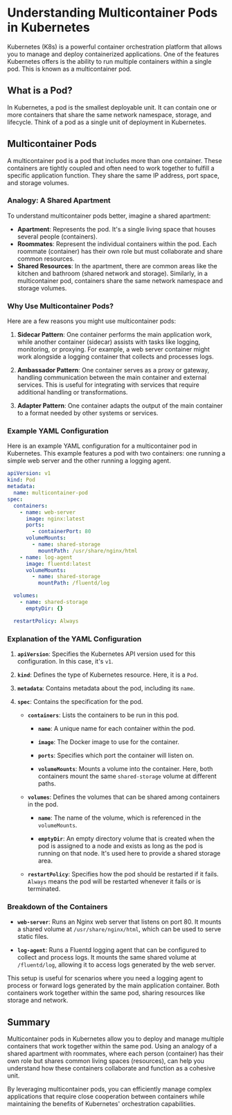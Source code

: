 # Understanding Multicontainer Pods in Kubernetes

Kubernetes (K8s) is a powerful container orchestration platform that allows you to manage and deploy containerized applications. One of the features Kubernetes offers is the ability to run multiple containers within a single pod. This is known as a multicontainer pod.

## What is a Pod?

In Kubernetes, a pod is the smallest deployable unit. It can contain one or more containers that share the same network namespace, storage, and lifecycle. Think of a pod as a single unit of deployment in Kubernetes.

## Multicontainer Pods

A multicontainer pod is a pod that includes more than one container. These containers are tightly coupled and often need to work together to fulfill a specific application function. They share the same IP address, port space, and storage volumes.

### Analogy: A Shared Apartment

To understand multicontainer pods better, imagine a shared apartment:

- **Apartment**: Represents the pod. It's a single living space that houses several people (containers).
- **Roommates**: Represent the individual containers within the pod. Each roommate (container) has their own role but must collaborate and share common resources.
- **Shared Resources**: In the apartment, there are common areas like the kitchen and bathroom (shared network and storage). Similarly, in a multicontainer pod, containers share the same network namespace and storage volumes.

### Why Use Multicontainer Pods?

Here are a few reasons you might use multicontainer pods:

1. **Sidecar Pattern**: One container performs the main application work, while another container (sidecar) assists with tasks like logging, monitoring, or proxying. For example, a web server container might work alongside a logging container that collects and processes logs.

2. **Ambassador Pattern**: One container serves as a proxy or gateway, handling communication between the main container and external services. This is useful for integrating with services that require additional handling or transformations.

3. **Adapter Pattern**: One container adapts the output of the main container to a format needed by other systems or services.

### Example YAML Configuration

Here is an example YAML configuration for a multicontainer pod in Kubernetes. This example features a pod with two containers: one running a simple web server and the other running a logging agent.

```yaml
apiVersion: v1
kind: Pod
metadata:
  name: multicontainer-pod
spec:
  containers:
    - name: web-server
      image: nginx:latest
      ports:
        - containerPort: 80
      volumeMounts:
        - name: shared-storage
          mountPath: /usr/share/nginx/html
    - name: log-agent
      image: fluentd:latest
      volumeMounts:
        - name: shared-storage
          mountPath: /fluentd/log

  volumes:
    - name: shared-storage
      emptyDir: {}

  restartPolicy: Always
```

### Explanation of the YAML Configuration

1. **`apiVersion`**: Specifies the Kubernetes API version used for this configuration. In this case, it's `v1`.

2. **`kind`**: Defines the type of Kubernetes resource. Here, it is a `Pod`.

3. **`metadata`**: Contains metadata about the pod, including its `name`.

4. **`spec`**: Contains the specification for the pod.

   - **`containers`**: Lists the containers to be run in this pod.
     
     - **`name`**: A unique name for each container within the pod.
     
     - **`image`**: The Docker image to use for the container.
     
     - **`ports`**: Specifies which port the container will listen on.
     
     - **`volumeMounts`**: Mounts a volume into the container. Here, both containers mount the same `shared-storage` volume at different paths.

   - **`volumes`**: Defines the volumes that can be shared among containers in the pod.

     - **`name`**: The name of the volume, which is referenced in the `volumeMounts`.

     - **`emptyDir`**: An empty directory volume that is created when the pod is assigned to a node and exists as long as the pod is running on that node. It's used here to provide a shared storage area.

   - **`restartPolicy`**: Specifies how the pod should be restarted if it fails. `Always` means the pod will be restarted whenever it fails or is terminated.

### Breakdown of the Containers

- **`web-server`**: Runs an Nginx web server that listens on port 80. It mounts a shared volume at `/usr/share/nginx/html`, which can be used to serve static files.

- **`log-agent`**: Runs a Fluentd logging agent that can be configured to collect and process logs. It mounts the same shared volume at `/fluentd/log`, allowing it to access logs generated by the web server.

This setup is useful for scenarios where you need a logging agent to process or forward logs generated by the main application container. Both containers work together within the same pod, sharing resources like storage and network.

## Summary

Multicontainer pods in Kubernetes allow you to deploy and manage multiple containers that work together within the same pod. Using an analogy of a shared apartment with roommates, where each person (container) has their own role but shares common living spaces (resources), can help you understand how these containers collaborate and function as a cohesive unit.

By leveraging multicontainer pods, you can efficiently manage complex applications that require close cooperation between containers while maintaining the benefits of Kubernetes' orchestration capabilities.
```